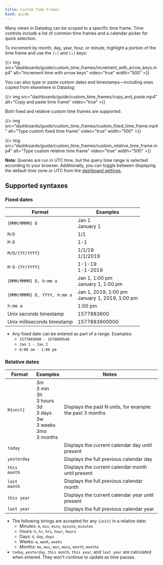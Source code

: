 ```yaml
---
title: Custom Time Frames
kind: guide
---
```


Many views in Datadog can be scoped to a specific time frame. Time controls include a list of common time frames and a calendar picker for quick selection.

To increment by month, day, year, hour, or minute, highlight a portion of the time frame and use the `[↑]` and `[↓]` keys:

{{< img src="dashboards/guide/custom_time_frames/increment_with_arrow_keys.mp4" alt="Increment time with arrow keys" video="true" width="500" >}}

You can also type or paste custom dates and timestamps—including ones copied from elsewhere in Datadog:

{{< img src="dashboards/guide/custom_time_frames/copy_and_paste.mp4" alt="Copy and paste time frame" video="true" >}}

Both fixed and relative custom time frames are supported:

{{< img src="dashboards/guide/custom_time_frames/custom_fixed_time_frame.mp4" alt="Type custom fixed time frame" video="true" width="500" >}}

{{< img src="dashboards/guide/custom_time_frames/custom_relative_time_frame.mp4" alt="Type custom relative time frame" video="true" width="500" >}}

**Note**: Queries are run in UTC time, but the query time range is selected according to your browser. Additionally, you can toggle between displaying the default time zone or UTC from the [dashboard settings][1].

## Supported syntaxes

### Fixed dates

| Format                       | Examples                                         |
|------------------------------|--------------------------------------------------|
| `{MMM/MMMM} D`               | Jan 1<br>January 1                               |
| `M/D`                        | 1&#8203;/&#8203;1                                |
| `M-D`                        | 1-1                                              |
| `M/D/{YY/YYYY}`              | 1/1/19<br>1/1/2019                               |
| `M-D-{YY/YYYY}`              | 1-1-19<br>1-1-2019                               |
| `{MMM/MMMM} D, h:mm a`       | Jan 1, 1:00 pm<br>January 1, 1:00 pm             |
| `{MMM/MMMM} D, YYYY, h:mm a` | Jan 1, 2019, 1:00 pm<br>January 1, 2019, 1:00 pm |
| `h:mm a`                     | 1:00 pm                                          |
| Unix seconds timestamp       | 1577883600                                       |
| Unix milliseconds timestamp  | 1577883600000                                    |

* Any fixed date can be entered as part of a range. Examples:
  * `1577883600 - 1578009540`
  * `Jan 1 - Jan 2`
  * `6:00 am - 1:00 pm`

### Relative dates

| Format       | Examples                                                                         | Notes                                                     |
|--------------|----------------------------------------------------------------------------------|-----------------------------------------------------------|
| `N{unit}`    | 3m<br>3 min<br>3h<br>3 hours<br>3d<br>3 days<br>3w<br>3 weeks<br>3mo<br>3 months | Displays the past N units, for example: the past 3 months |
| `today`      |                                                                                  | Displays the current calendar day until present           |
| `yesterday`  |                                                                                  | Displays the full previous calendar day                   |
| `this month` |                                                                                  | Displays the current calendar month until present         |
| `last month` |                                                                                  | Displays the full previous calendar month                 |
| `this year`  |                                                                                  | Displays the current calendar year until present          |
| `last year`  |                                                                                  | Displays the full previous calendar year                  |

* The following strings are accepted for any `{unit}` in a relative date:
  * Minutes: `m`, `min`, `mins`, `minute`, `minutes`
  * Hours: `h`, `hr`, `hrs`, `hour`, `hours`
  * Days: `d`, `day`, `days`
  * Weeks: `w`, `week`, `weeks`
  * Months: `mo`, `mos`, `mon`, `mons`, `month`, `months`
* `today`, `yesterday`, `this month`, `this year`, and `last year` are calculated when entered. They won’t continue to update as time passes.

[1]: /dashboards/#display-utc-time